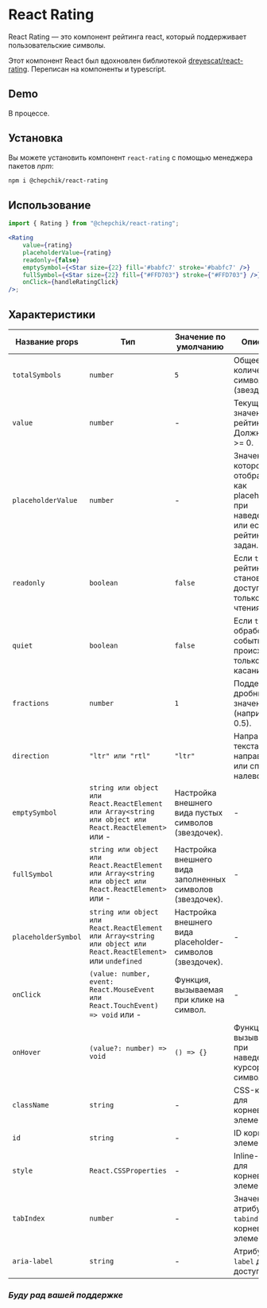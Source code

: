 # React Rating

React Rating — это компонент рейтинга react, который поддерживает пользовательские символы.

Этот компонент React был вдохновлен библиотекой [dreyescat/react-rating](https://github.com/dreyescat/react-rating). Переписан на компоненты и typescript.

## Demo

В процессе.

## Установка

Вы можете установить компонент `react-rating` с помощью менеджера пакетов _npm_:

```bash
npm i @chepchik/react-rating
```

## Использование

```jsx
import { Rating } from "@chepchik/react-rating";

<Rating
	value={rating}
	placeholderValue={rating}
	readonly={false}
	emptySymbol={<Star size={22} fill='#babfc7' stroke='#babfc7' />}
	fullSymbol={<Star size={22} fill={"#FFD703"} stroke={"#FFD703"} />}
	onClick={handleRatingClick}
/>;
```

## Характеристики

| Название props      | Тип                                                                                                            | Значение по умолчанию                                     | Описание                                                                                |
| ------------------- | -------------------------------------------------------------------------------------------------------------- | --------------------------------------------------------- | --------------------------------------------------------------------------------------- |
| `totalSymbols`      | `number`                                                                                                       | `5`                                                       | Общее количество символов (звездочек).                                                  |
| `value`             | `number`                                                                                                       | -                                                         | Текущее значение рейтинга. Должно быть >= 0.                                            |
| `placeholderValue`  | `number`                                                                                                       | -                                                         | Значение, которое отображается как placeholder при наведении или если рейтинг не задан. |
| `readonly`          | `boolean`                                                                                                      | `false`                                                   | Если `true`, рейтинг становится доступным только для чтения.                            |
| `quiet`             | `boolean`                                                                                                      | `false`                                                   | Если `true`, обработка событий происходит только при касании.                           |
| `fractions`         | `number`                                                                                                       | `1`                                                       | Поддержка дробных значений (например, 0.5).                                             |
| `direction`         | `"ltr" или "rtl"`                                                                                              | `"ltr"`                                                   | Направление текста: слева направо (`ltr`) или справа налево (`rtl`).                    |
| `emptySymbol`       | `string или object или React.ReactElement или Array<string или object или React.ReactElement>` или -           | Настройка внешнего вида пустых символов (звездочек).      | -                                                                                       |
| `fullSymbol`        | `string или object или React.ReactElement или Array<string или object или React.ReactElement>` или -           | Настройка внешнего вида заполненных символов (звездочек). | -                                                                                       |
| `placeholderSymbol` | `string или object или React.ReactElement или Array<string или object или React.ReactElement>` или `undefined` | Настройка внешнего вида placeholder-символов (звездочек). | -                                                                                       |
| `onClick`           | `(value: number, event: React.MouseEvent или React.TouchEvent) => void` или -                                  | Функция, вызываемая при клике на символ.                  | -                                                                                       |
| `onHover`           | `(value?: number) => void`                                                                                     | `() => {}`                                                | Функция, вызываемая при наведении курсора на символ.                                    |
| `className`         | `string`                                                                                                       | -                                                         | CSS-класс для корневого элемента.                                                       |
| `id`                | `string`                                                                                                       | -                                                         | ID корневого элемента.                                                                  |
| `style`             | `React.CSSProperties`                                                                                          | -                                                         | Inline-стили для корневого элемента.                                                    |
| `tabIndex`          | `number`                                                                                                       | -                                                         | Значение атрибута `tabindex` для корневого элемента.                                    |
| `aria-label`        | `string`                                                                                                       | -                                                         | Атрибут `aria-label` для доступности.                                                   |

### _Буду рад вашей поддержке_
